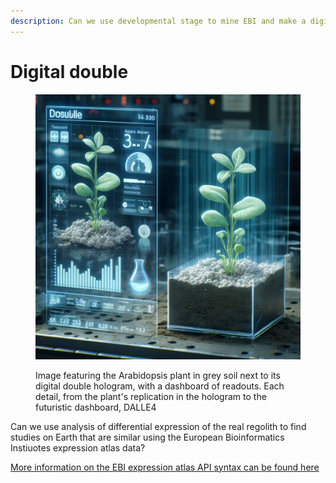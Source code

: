 ```yaml
---
description: Can we use developmental stage to mine EBI and make a digital double?
---
```


# Digital double

<figure><img src=".gitbook/assets/image (1).png" alt=""><figcaption><p>Image featuring the Arabidopsis plant in grey soil next to its digital double hologram, with a dashboard of readouts. Each detail, from the plant's replication in the hologram to the futuristic dashboard, DALLE4</p></figcaption></figure>

Can we use analysis of differential expression of the real regolith to find studies on Earth that are similar using the European Bioinformatics Instiuotes expression atlas data?

[More information on the EBI expression atlas API syntax can be found here](https://github.com/gxa/atlas\_gsa/tree/master)
